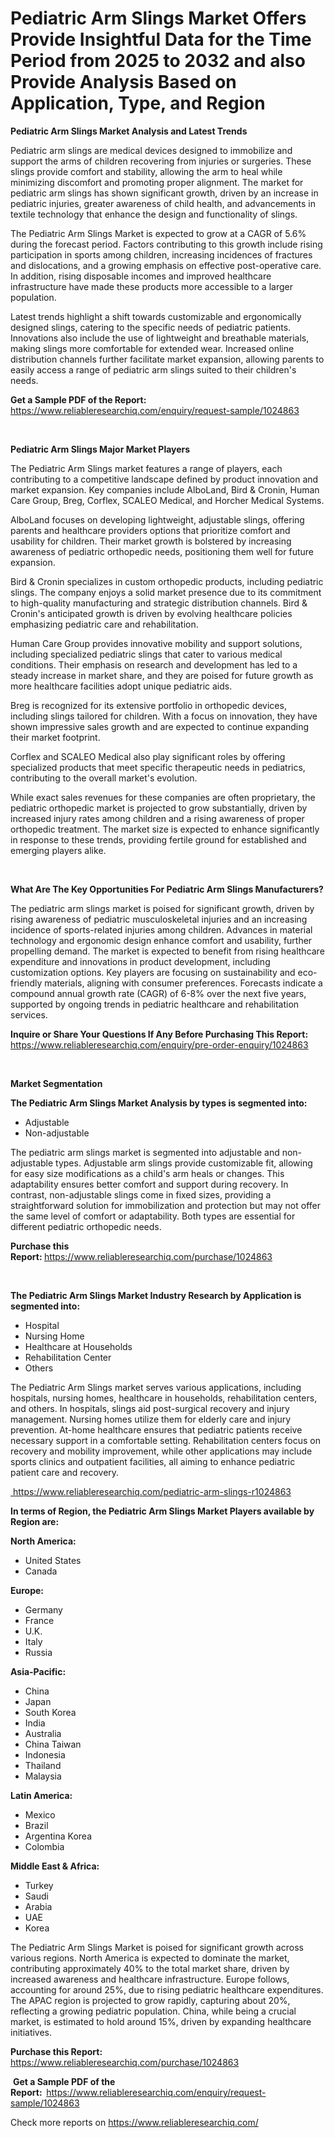<p><h1>Pediatric Arm Slings Market Offers Provide Insightful Data for the Time Period from 2025 to 2032 and also Provide Analysis Based on Application, Type, and Region</h1></p><p><strong>Pediatric Arm Slings Market Analysis and Latest Trends</strong></p>
<p><p>Pediatric arm slings are medical devices designed to immobilize and support the arms of children recovering from injuries or surgeries. These slings provide comfort and stability, allowing the arm to heal while minimizing discomfort and promoting proper alignment. The market for pediatric arm slings has shown significant growth, driven by an increase in pediatric injuries, greater awareness of child health, and advancements in textile technology that enhance the design and functionality of slings.</p><p>The Pediatric Arm Slings Market is expected to grow at a CAGR of 5.6% during the forecast period. Factors contributing to this growth include rising participation in sports among children, increasing incidences of fractures and dislocations, and a growing emphasis on effective post-operative care. In addition, rising disposable incomes and improved healthcare infrastructure have made these products more accessible to a larger population.</p><p>Latest trends highlight a shift towards customizable and ergonomically designed slings, catering to the specific needs of pediatric patients. Innovations also include the use of lightweight and breathable materials, making slings more comfortable for extended wear. Increased online distribution channels further facilitate market expansion, allowing parents to easily access a range of pediatric arm slings suited to their children's needs.</p></p>
<p><strong>Get a Sample PDF of the Report:&nbsp;</strong> <a href="https://www.reliableresearchiq.com/enquiry/request-sample/1024863?utm_campaign=1743&utm_medium=2&utm_source=Github&utm_content=ia&utm_term=05032025&utm_id=pediatric-arm-slings">https://www.reliableresearchiq.com/enquiry/request-sample/1024863</a></p>
<p>&nbsp;</p>
<p><strong>Pediatric Arm Slings Major Market Players</strong></p>
<p><p>The Pediatric Arm Slings market features a range of players, each contributing to a competitive landscape defined by product innovation and market expansion. Key companies include AlboLand, Bird & Cronin, Human Care Group, Breg, Corflex, SCALEO Medical, and Horcher Medical Systems.</p><p>AlboLand focuses on developing lightweight, adjustable slings, offering parents and healthcare providers options that prioritize comfort and usability for children. Their market growth is bolstered by increasing awareness of pediatric orthopedic needs, positioning them well for future expansion.</p><p>Bird & Cronin specializes in custom orthopedic products, including pediatric slings. The company enjoys a solid market presence due to its commitment to high-quality manufacturing and strategic distribution channels. Bird & Cronin's anticipated growth is driven by evolving healthcare policies emphasizing pediatric care and rehabilitation.</p><p>Human Care Group provides innovative mobility and support solutions, including specialized pediatric slings that cater to various medical conditions. Their emphasis on research and development has led to a steady increase in market share, and they are poised for future growth as more healthcare facilities adopt unique pediatric aids.</p><p>Breg is recognized for its extensive portfolio in orthopedic devices, including slings tailored for children. With a focus on innovation, they have shown impressive sales growth and are expected to continue expanding their market footprint.</p><p>Corflex and SCALEO Medical also play significant roles by offering specialized products that meet specific therapeutic needs in pediatrics, contributing to the overall market's evolution.</p><p>While exact sales revenues for these companies are often proprietary, the pediatric orthopedic market is projected to grow substantially, driven by increased injury rates among children and a rising awareness of proper orthopedic treatment. The market size is expected to enhance significantly in response to these trends, providing fertile ground for established and emerging players alike.</p></p>
<p>&nbsp;</p>
<p><strong>What Are The Key Opportunities For Pediatric Arm Slings Manufacturers?</strong></p>
<p><p>The pediatric arm slings market is poised for significant growth, driven by rising awareness of pediatric musculoskeletal injuries and an increasing incidence of sports-related injuries among children. Advances in material technology and ergonomic design enhance comfort and usability, further propelling demand. The market is expected to benefit from rising healthcare expenditure and innovations in product development, including customization options. Key players are focusing on sustainability and eco-friendly materials, aligning with consumer preferences. Forecasts indicate a compound annual growth rate (CAGR) of 6-8% over the next five years, supported by ongoing trends in pediatric healthcare and rehabilitation services.</p></p>
<p><strong>Inquire or Share Your Questions If Any Before Purchasing This Report:</strong> <a href="https://www.reliableresearchiq.com/enquiry/pre-order-enquiry/1024863?utm_campaign=1743&utm_medium=2&utm_source=Github&utm_content=ia&utm_term=05032025&utm_id=pediatric-arm-slings">https://www.reliableresearchiq.com/enquiry/pre-order-enquiry/1024863</a></p>
<p>&nbsp;</p>
<p><strong>Market Segmentation</strong></p>
<p><strong>The Pediatric Arm Slings Market Analysis by types is segmented into:</strong></p>
<p><ul><li>Adjustable</li><li>Non-adjustable</li></ul></p>
<p><p>The pediatric arm slings market is segmented into adjustable and non-adjustable types. Adjustable arm slings provide customizable fit, allowing for easy size modifications as a child's arm heals or changes. This adaptability ensures better comfort and support during recovery. In contrast, non-adjustable slings come in fixed sizes, providing a straightforward solution for immobilization and protection but may not offer the same level of comfort or adaptability. Both types are essential for different pediatric orthopedic needs.</p></p>
<p><strong>Purchase this Report:&nbsp;</strong><a href="https://www.reliableresearchiq.com/purchase/1024863?utm_campaign=1743&utm_medium=2&utm_source=Github&utm_content=ia&utm_term=05032025&utm_id=pediatric-arm-slings">https://www.reliableresearchiq.com/purchase/1024863</a></p>
<p>&nbsp;</p>
<p><strong>The Pediatric Arm Slings Market Industry Research by Application is segmented into:</strong></p>
<p><ul><li>Hospital</li><li>Nursing Home</li><li>Healthcare at Households</li><li>Rehabilitation Center</li><li>Others</li></ul></p>
<p><p>The Pediatric Arm Slings market serves various applications, including hospitals, nursing homes, healthcare in households, rehabilitation centers, and others. In hospitals, slings aid post-surgical recovery and injury management. Nursing homes utilize them for elderly care and injury prevention. At-home healthcare ensures that pediatric patients receive necessary support in a comfortable setting. Rehabilitation centers focus on recovery and mobility improvement, while other applications may include sports clinics and outpatient facilities, all aiming to enhance pediatric patient care and recovery.</p></p>
<p><a href="https://www.reliableresearchiq.com/pediatric-arm-slings-r1024863?utm_campaign=1743&utm_medium=2&utm_source=Github&utm_content=ia&utm_term=05032025&utm_id=pediatric-arm-slings">&nbsp;https://www.reliableresearchiq.com/pediatric-arm-slings-r1024863</a></p>
<p><strong>In terms of Region, the Pediatric Arm Slings Market Players available by Region are:</strong></p>
<p>
    <p> <strong> North America: </strong>
        <ul>
            <li>United States</li>
            <li>Canada</li>
        </ul>
        </p> 
    <p> <strong> Europe: </strong>
        <ul>
            <li>Germany</li>
            <li>France</li>
            <li>U.K.</li>
            <li>Italy</li>
            <li>Russia</li>
        </ul>
        </p> 
    <p> <strong> Asia-Pacific: </strong>
        <ul>
            <li>China</li>
            <li>Japan</li>
            <li>South Korea</li>
            <li>India</li>
            <li>Australia</li>
            <li>China Taiwan</li>
            <li>Indonesia</li>
            <li>Thailand</li>
            <li>Malaysia</li>
        </ul>
        </p> 
    <p> <strong> Latin America: </strong>
        <ul>
            <li>Mexico</li>
            <li>Brazil</li>
            <li>Argentina Korea</li>
            <li>Colombia</li>
        </ul>
        </p> 
    <p> <strong> Middle East & Africa: </strong>
        <ul>
            <li>Turkey</li>
            <li>Saudi</li>
            <li>Arabia</li>
            <li>UAE</li>
            <li>Korea</li>
        </ul>
    </p>
    </p>
<p><p>The Pediatric Arm Slings Market is poised for significant growth across various regions. North America is expected to dominate the market, contributing approximately 40% to the total market share, driven by increased awareness and healthcare infrastructure. Europe follows, accounting for around 25%, due to rising pediatric healthcare expenditures. The APAC region is projected to grow rapidly, capturing about 20%, reflecting a growing pediatric population. China, while being a crucial market, is estimated to hold around 15%, driven by expanding healthcare initiatives.</p></p>
<p><strong>Purchase this Report: </strong><a href="https://www.reliableresearchiq.com/purchase/1024863?utm_campaign=1743&utm_medium=2&utm_source=Github&utm_content=ia&utm_term=05032025&utm_id=pediatric-arm-slings">https://www.reliableresearchiq.com/purchase/1024863</a></p>
<p>&nbsp;<strong>Get a Sample PDF of the Report:&nbsp;&nbsp;</strong><a href="https://www.reliableresearchiq.com/enquiry/request-sample/1024863?utm_campaign=1743&utm_medium=2&utm_source=Github&utm_content=ia&utm_term=05032025&utm_id=pediatric-arm-slings">https://www.reliableresearchiq.com/enquiry/request-sample/1024863</a></p>
<p><strong></strong></p>
<p>Check more reports on <a href="https://www.reliableresearchiq.com/?utm_campaign=1743&utm_medium=2&utm_source=Github&utm_content=ia&utm_term=05032025&utm_id=pediatric-arm-slings">https://www.reliableresearchiq.com/</a></p>